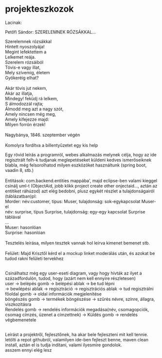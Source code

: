 # projekteszkozok

Lacinak:

Petőfi Sándor: SZERELEMNEK RÓZSÁKKAL...<br />

	 	
Szerelemnek rózsákkal<br />
Hintett nyoszolyája!<br />
Megint lefektettem a<br />
Lelkemet reája.<br />
Szerelem rózsáiból<br />
Tövis-e vagy illat,<br />
Mely szívemig, életem<br />
Gyökeréig elhat?<br />
<br />
Akár tövis jut nekem,<br />
Akár az illatja,<br />
Mindegy! feküdj rá lelkem,<br />
S álmodozzál rajta;<br />
Álmodd meg azt a nagy szót,<br />
Amely nincsen még meg,<br />
Amely kifejezze majd:<br />
Milyen forrón érzek!<br />
<br />
Nagybánya, 1846. szeptember végén<br />
<br />
Komolyra fordítva a billentyűzetet egy kis help<br />

Egy rövid leírás a programról, webes alkalmazás melynek célja, hogy az ide regisztrált felh-k tudjanak meglepetéseket küldeni kedves ismerőseiknek blabla, még felsorolhatod milyen eszközöket használtunk (spring boot, vaadin 8, stb.)<br />
<br />
Entitások: com.backend.entities mappába', majd eclipse-ben valami kieggel csinálj uml-t (ObjectAid, jobb klikk project create other onjectaid..., aztán az entitiket ráhúzod) azt elég bedobni, plusz egykét részlet a tulajdonságairól (táblázatban)pl:<br />
            Morder:  név:customer, típus: Muser, tulajdonság: sok-egykapcsolat Muser-el<br />
                      név: surprise, típus Surprise, tulajdonság: egy-egy kapcsolat Surprise táblával<br />
                      ...<br />
            Muser: hasonlóan<br />
            Surprise: hasonlóan<br />
            <br />
 Tesztelés leírása, milyen tesztek vannak hol leírva kimenet bemenet stb.<br />
<br />
Felület: Majd Krisztől kérd el a mockup linket moderálás után, és azokat be tudod rakni felületi tervekhez<br />

<br />
Csinálhatsz még egy user-eseti diagram, vagy hogy hívták az ilyet a századfordulón, tudod, hogy (azárt nem kell ennyire részletesen)<br />
user -> belépés gomb -> belépési ablak -> be tud lépni<br />
      -> bewlépési ablak -> regisztráció -> regisztrációs ablak -> tud regisztrálni<br />
      főoldal gomb -> oldal információk megjelenítése<br />
      böngészés gomb -> termékek böngészése -> szűrés névre, színre, állagra, viszkozitásra<br />
      Rendelés gomb -> rendelés információk megadása(név, csomagopciók, csomag címzés, üzenet a címzettnek) -> Küldés gomb -> rendelés          végbemenetele<br />
      <br />
      
 Leírást a projektről, fejlesztőnek, ha akar bele fejleszteni mit kell tennie. letölti a repot githubról, valamilyen ide-ben fejleszt benne, maven clean install, aztán el is tudja indítani, valami ilyesmire gondolok.     
 asszem ennyi elég lesz     
